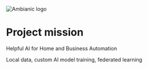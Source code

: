 ![Ambianic logo][logo]

# Project mission
Helpful AI for Home and Business Automation

Local data, custom AI model training, federated learning

[logo]: https://avatars2.githubusercontent.com/u/52052162?s=200&v=4

